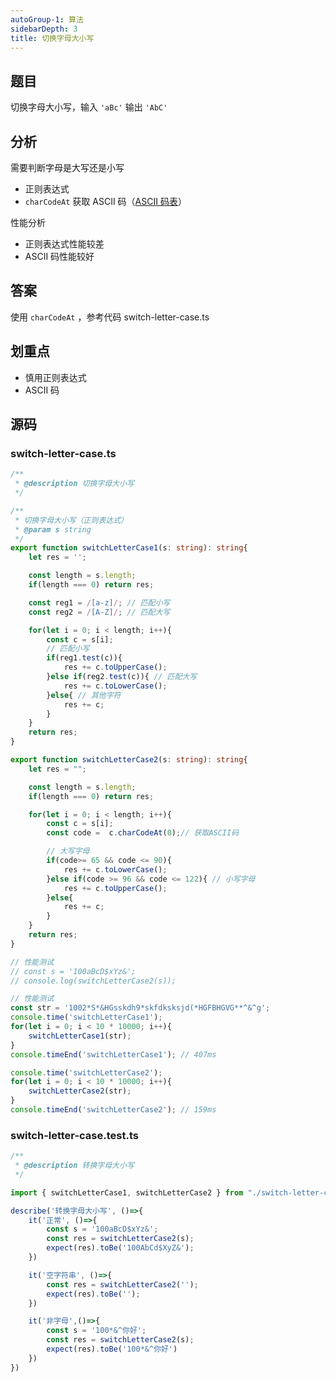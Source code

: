 ```yaml
---
autoGroup-1: 算法
sidebarDepth: 3
title: 切换字母大小写
---
```


## 题目

切换字母大小写，输入 `'aBc'` 输出 `'AbC'`

## 分析

需要判断字母是大写还是小写
- 正则表达式
- `charCodeAt` 获取 ASCII 码（[ASCII 码表](https://zh.m.wikipedia.org/zh-hans/ASCII)）

性能分析
- 正则表达式性能较差
- ASCII 码性能较好

## 答案

使用 `charCodeAt` ，参考代码 switch-letter-case.ts

## 划重点

- 慎用正则表达式
- ASCII 码

## 源码

### switch-letter-case.ts
```typescript
/**
 * @description 切换字母大小写
 */

/**
 * 切换字母大小写（正则表达式）
 * @param s string
 */
export function switchLetterCase1(s: string): string{
    let res = '';

    const length = s.length;
    if(length === 0) return res;

    const reg1 = /[a-z]/; // 匹配小写
    const reg2 = /[A-Z]/; // 匹配大写

    for(let i = 0; i < length; i++){
        const c = s[i];
        // 匹配小写
        if(reg1.test(c)){
            res += c.toUpperCase();
        }else if(reg2.test(c)){ // 匹配大写
            res += c.toLowerCase();
        }else{ // 其他字符
            res += c;
        }
    }
    return res;
}

export function switchLetterCase2(s: string): string{
    let res = "";

    const length = s.length;
    if(length === 0) return res;

    for(let i = 0; i < length; i++){
        const c = s[i];
        const code =  c.charCodeAt(0);// 获取ASCII码

        // 大写字母
        if(code>= 65 && code <= 90){
            res += c.toLowerCase();
        }else if(code >= 96 && code <= 122){ // 小写字母
            res += c.toUpperCase();
        }else{
            res += c;
        }
    }
    return res;
}

// 性能测试
// const s = '100aBcD$xYz&';
// console.log(switchLetterCase2(s));

// 性能测试
const str = '1002*S*&HGsskdh9*skfdksksjd(*HGFBHGVG**^&^g';
console.time('switchLetterCase1');
for(let i = 0; i < 10 * 10000; i++){
    switchLetterCase1(str);
}
console.timeEnd('switchLetterCase1'); // 407ms

console.time('switchLetterCase2');
for(let i = 0; i < 10 * 10000; i++){
    switchLetterCase2(str);
}
console.timeEnd('switchLetterCase2'); // 159ms
```

### switch-letter-case.test.ts
```typescript
/**
 * @description 转换字母大小写
 */

import { switchLetterCase1, switchLetterCase2 } from "./switch-letter-case";

describe('转换字母大小写', ()=>{
    it('正常', ()=>{
        const s = '100aBcD$xYz&';
        const res = switchLetterCase2(s);
        expect(res).toBe('100AbCd$XyZ&');
    })

    it('空字符串', ()=>{
        const res = switchLetterCase2('');
        expect(res).toBe('');
    })

    it('非字母',()=>{
        const s = '100*&^你好';
        const res = switchLetterCase2(s);
        expect(res).toBe('100*&^你好')
    })
})
```